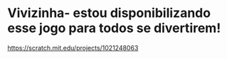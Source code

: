 # Vivizinha- estou disponibilizando esse jogo para todos se divertirem!
https://scratch.mit.edu/projects/1021248063
